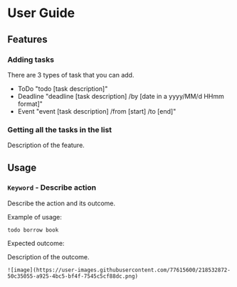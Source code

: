 # User Guide

## Features 

### Adding tasks

There are 3 types of task that you can add.

* ToDo "todo [task description]"
* Deadline "deadline [task description] /by [date in a yyyy/MM/d HHmm format]"
* Event "event [task description] /from [start] /to [end]"

### Getting all the tasks in the list



Description of the feature.

## Usage

### `Keyword` - Describe action

Describe the action and its outcome.

Example of usage: 

`todo borrow book`

Expected outcome:

Description of the outcome.

```
![image](https://user-images.githubusercontent.com/77615600/218532872-50c35055-a925-4bc5-bf4f-7545c5cf88dc.png)
```
